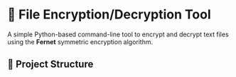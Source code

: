 # 🔐 File Encryption/Decryption Tool

A simple Python-based command-line tool to encrypt and decrypt text files using the **Fernet** symmetric encryption algorithm.

## 📁 Project Structure
